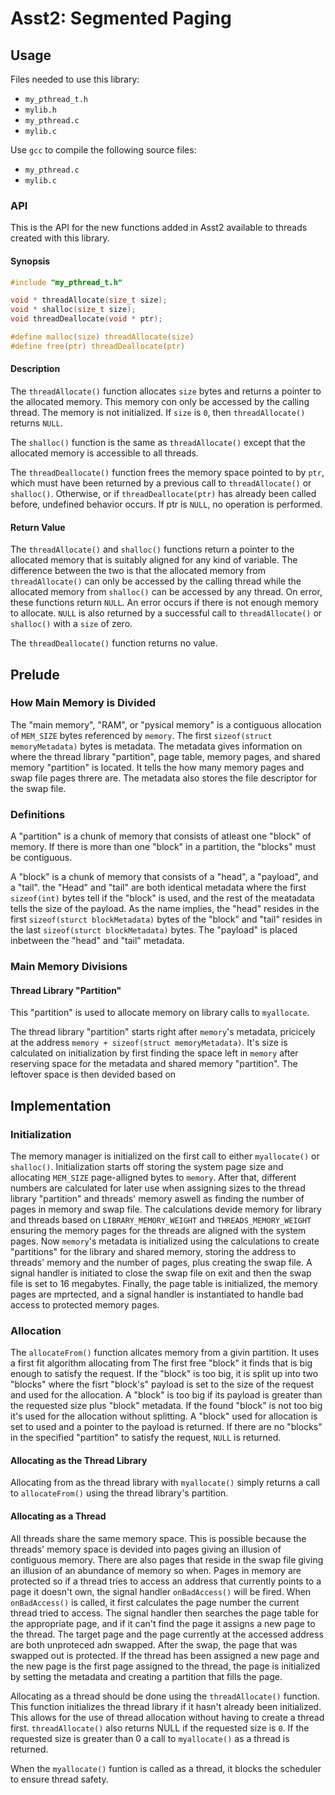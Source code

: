 # Asst2: Segmented Paging

## Usage

Files needed to use this library:

* `my_pthread_t.h`
* `mylib.h`
* `my_pthread.c`
* `mylib.c`

Use `gcc` to compile the following source files:

* `my_pthread.c`
* `mylib.c`

### API

This is the API for the new functions added in Asst2 available to threads created with this library.

#### Synopsis

```c
#include "my_pthread_t.h"

void * threadAllocate(size_t size);
void * shalloc(size_t size);
void threadDeallocate(void * ptr);

#define malloc(size) threadAllocate(size)
#define free(ptr) threadDeallocate(ptr)
```

#### Description

The `threadAllocate()` function allocates `size` bytes and returns a pointer to the allocated memory. This memory con only be accessed by the calling thread. The memory is not initialized. If `size` is  `0`, then `threadAllocate()` returns `NULL`.

The `shalloc()` function is the same as `threadAllocate()` except that the allocated memory is accessible to all threads.

The `threadDeallocate()` function frees the memory space pointed to by `ptr`, which must have been returned by a previous call to `threadAllocate()` or `shalloc()`. Otherwise, or if `threadDeallocate(ptr)` has already been called before, undefined behavior occurs. If ptr is `NULL`, no operation is performed.

#### Return Value

The `threadAllocate()` and `shalloc()` functions return a pointer to the allocated memory that is suitably aligned for any kind of variable. The difference between the two is that the allocated memory from `threadAllocate()` can only be accessed by the calling thread while the allocated memory from `shalloc()` can be accessed by any thread. On error, these functions return `NULL`. An error occurs if there is not enough memory to allocate. `NULL` is also returned by a successful call to `threadAllocate()` or `shalloc()` with a `size` of zero.

The `threadDeallocate()` function returns no value.

## Prelude

### How Main Memory is Divided

The "main memory", "RAM", or "pysical memory" is a contiguous allocation of `MEM_SIZE` bytes referenced  by `memory`. The first `sizeof(struct memoryMetadata)` bytes is metadata. The metadata gives information on where the thread library "partition", page table, memory pages, and shared memory "partition" is located. It tells the how many memory pages and swap file pages threre are. The metadata also stores the file descriptor for the swap file.

### Definitions

A "partition" is a chunk of memory that consists of atleast one "block" of memory. If there is more than one "block" in a partition, the "blocks" must be contiguous.

A "block" is a chunk of memory that consists of a "head", a "payload", and a "tail". the "Head" and "tail" are both identical metadata where the first `sizeof(int)` bytes tell if the "block" is used, and the rest of the meatadata tells the size of the payload. As the name implies, the "head" resides in the first `sizeof(sturct blockMetadata)` bytes of the "block" and "tail" resides in the last `sizeof(sturct blockMetadata)` bytes. The "payload" is placed inbetween the "head" and "tail" metadata.

### Main Memory Divisions

#### Thread Library "Partition"

This "partition" is used to allocate memory on library calls to `myallocate`.

The thread library "partition" starts right after `memory`'s metadata, pricicely at the address `memory + sizeof(struct memoryMetadata)`. It's size is calculated on initialization by first finding the space left in `memory` after reserving space for the metadata and shared memory "partition". The leftover space is then devided based on

## Implementation

### Initialization

The memory manager is initialized on the first call to either `myallocate()` or `shalloc()`. Initialization starts off storing the system page size and allocating `MEM_SIZE` page-alligned bytes to `memory`. After that, different numbers are calculated for later use when assigning sizes to the thread library "partition" and threads' memory aswell as finding the number of pages in memory and swap file. The calculations devide memory for library and threads based on `LIBRARY_MEMORY_WEIGHT` and `THREADS_MEMORY_WEIGHT` ensuring the memory pages for the threads are aligned with the system pages. Now `memory`'s metadata is initialized using the calculations to create "partitions" for the library and shared memory, storing the address to threads' memory and the number of pages, plus creating the swap file. A signal handler is initiated to close the swap file on exit and then the swap file is set to 16 megabytes. Finally, the page table is initialized, the memory pages are mprtected, and a signal handler is instantiated to handle bad access to protected memory pages.

### Allocation

The `allocateFrom()` function allcates memory from a givin partition. It uses a first fit algorithm allocating from The first free "block" it finds that is big enough to satisfy the request. If the "block" is too big, it is split up into two "blocks" where the fisrt "block's" payload is set to the size of the request and used for the allocation. A "block" is too big if its payload is greater than the requested size plus "block" metadata. If the found "block" is not too big it's used for the allocation without splitting. A "block" used for allocation is set to used and a pointer to the payload is returned. If there are no "blocks" in the specified "partition" to satisfy the request, `NULL` is returned.

#### Allocating as the Thread Library

Allocating from as the thread library with `myallocate()` simply returns a call to `allocateFrom()` using the thread library's partition.

#### Allocating as a Thread

All threads share the same memory space. This is possible because the threads' memory space is devided into pages giving an illusion of contiguous memory. There are also pages that reside in the swap file giving an illusion of an abundance of memory so when. Pages in memory are protected so if a thread tries to access an address that currently points to a page it doesn't own, the signal handler `onBadAccess()` will be fired. When `onBadAccess()` is called, it first calculates the page number the current thread tried to access. The signal handler then searches the page table for the appropriate page, and if it can't find the page it assigns a new page to the thread. The target page and the page currently at the accessed address are both unproteced adn swapped. After the swap, the page that was swapped out is protected. If the thread has been assigned a new page and the new page is the first page assigned to the thread, the page is initialized by setting the metadata and creating a partition that fills the page. 

Allocating as a thread should be done using the `threadAllocate()` function. This function initializes the thread library if it hasn't already been initialized. This allows for the use of thread allocation without having to create a thread first. `threadAllocate()` also returns NULL if the requested size is `0`. If the requested size is greater than 0 a call to `myallocate()` as a thread is returned.

When the `myallocate()` funtion is called as a thread, it blocks the scheduler to ensure thread safety.
